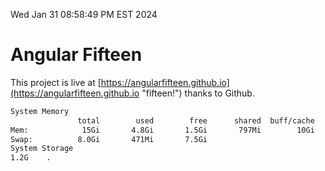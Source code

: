 Wed Jan 31 08:58:49 PM EST 2024

# Angular Fifteen


This project is live at [https://angularfifteen.github.io](https://angularfifteen.github.io "fifteen!") thanks to Github.

```bash
System Memory
               total        used        free      shared  buff/cache   available
Mem:            15Gi       4.8Gi       1.5Gi       797Mi        10Gi        10Gi
Swap:          8.0Gi       471Mi       7.5Gi
System Storage
1.2G	.
```
```bash
